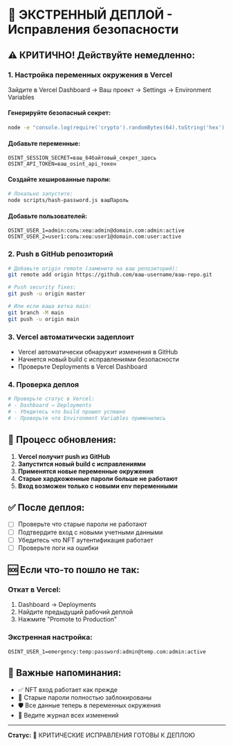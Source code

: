 # 🚀 ЭКСТРЕННЫЙ ДЕПЛОЙ - Исправления безопасности

## ⚠️ КРИТИЧНО! Действуйте немедленно:

### 1. **Настройка переменных окружения в Vercel**

Зайдите в Vercel Dashboard → Ваш проект → Settings → Environment Variables

#### Генерируйте безопасный секрет:
```bash
node -e "console.log(require('crypto').randomBytes(64).toString('hex'))"
```

#### Добавьте переменные:
```
OSINT_SESSION_SECRET=ваш_64байтовый_секрет_здесь
OSINT_API_TOKEN=ваш_osint_api_токен
```

#### Создайте хешированные пароли:
```bash
# Локально запустите:
node scripts/hash-password.js вашПароль
```

#### Добавьте пользователей:
```
OSINT_USER_1=admin:соль:хеш:admin@domain.com:admin:active
OSINT_USER_2=user1:соль:хеш:user1@domain.com:user:active
```

### 2. **Push в GitHub репозиторий**

```bash
# Добавьте origin remote (замените на ваш репозиторий):
git remote add origin https://github.com/ваш-username/ваш-repo.git

# Push security fixes:
git push -u origin master

# Или если ваша ветка main:
git branch -M main  
git push -u origin main
```

### 3. **Vercel автоматически задеплоит**

- Vercel автоматически обнаружит изменения в GitHub
- Начнется новый build с исправлениями безопасности
- Проверьте Deployments в Vercel Dashboard

### 4. **Проверка деплоя**

```bash
# Проверьте статус в Vercel:
# - Dashboard → Deployments
# - Убедитесь что build прошел успешно
# - Проверьте что Environment Variables применились
```

## 🔄 Процесс обновления:

1. **Vercel получит push из GitHub**
2. **Запустится новый build с исправлениями**
3. **Применятся новые переменные окружения**
4. **Старые хардкоженные пароли больше не работают**
5. **Вход возможен только с новыми env переменными**

## ✅ После деплоя:

- [ ] Проверьте что старые пароли не работают
- [ ] Подтвердите вход с новыми учетными данными
- [ ] Убедитесь что NFT аутентификация работает
- [ ] Проверьте логи на ошибки

## 🆘 Если что-то пошло не так:

### Откат в Vercel:
1. Dashboard → Deployments  
2. Найдите предыдущий рабочий деплой
3. Нажмите "Promote to Production"

### Экстренная настройка:
```
OSINT_USER_1=emergency:temp:password:admin@temp.com:admin:active
```

## 🔐 Важные напоминания:

- ✅ NFT вход работает как прежде
- 🚫 Старые пароли полностью заблокированы  
- 🛡️ Все данные теперь в переменных окружения
- 📝 Ведите журнал всех изменений

---

**Статус:** 🚨 КРИТИЧЕСКИЕ ИСПРАВЛЕНИЯ ГОТОВЫ К ДЕПЛОЮ